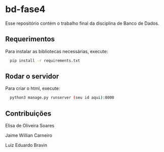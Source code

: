 # bd-fase4
Esse repositório contém o trabalho final da disciplina de Banco de Dados.

## Requerimentos

Para instalar as bibliotecas necessárias, execute:
```bash
  pip install -r requirements.txt
```

## Rodar o servidor

Para criar o html, execute:
```bash
  python3 manage.py runserver (seu id aqui):8000 
```


## Contribuições

Elisa de Oliveira Soares

Jaime Willian Carneiro

Luiz Eduardo Bravin
